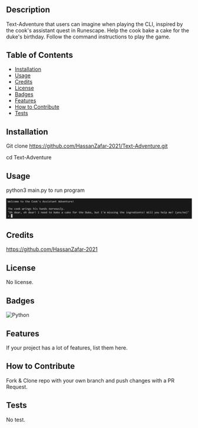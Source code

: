 # <Your-Project-Title>

## Description

Text-Adventure that users can imagine when playing the CLI, inspired by the cook's assistant quest in Runescape. Help the cook bake a cake for the duke's birthday. Follow the command instructions to play the game.


## Table of Contents 

- [Installation](#installation)
- [Usage](#usage)
- [Credits](#credits)
- [License](#license)
- [Badges](#badges)
- [Features](#features)
- [How to Contribute](#how-to-contribute)
- [Tests](#tests)

## Installation

Git clone https://github.com/HassanZafar-2021/Text-Adventure.git

cd Text-Adventure

## Usage

python3 main.py to run program

![alt text](image.png)

## Credits

https://github.com/HassanZafar-2021

## License

No license.

## Badges

![Python](https://img.shields.io/badge/Python-3.x-blue?logo=python&logoColor=white)


## Features

If your project has a lot of features, list them here.

## How to Contribute

Fork & Clone repo with your own branch and push changes with a PR Request.

## Tests

No test.